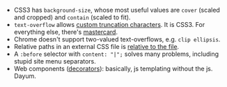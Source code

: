 * CSS3 has `background-size`, whose most useful values are `cover` (scaled and cropped) and `contain` (scaled to fit).
* `text-overflow` allows [custom truncation characters](https://developer.mozilla.org/en-US/docs/Web/CSS/text-overflow). It is CSS3. For everything else, there's [mastercard](http://dotdotdot.frebsite.nl/).
* Chrome doesn't support two-valued text-overflows, e.g. `clip ellipsis`.
* Relative paths in an external CSS file is [relative to the file](http://stackoverflow.com/questions/940451/using-relative-url-in-css-file-what-location-is-it-relative-to).
* A `:before` selector with `content: "|";` solves many problems, including stupid site menu separators.
* Web components ([decorators](http://www.w3.org/TR/2013/WD-components-intro-20130606/#decorator-section)): basically, js templating without the js. Dayum.

